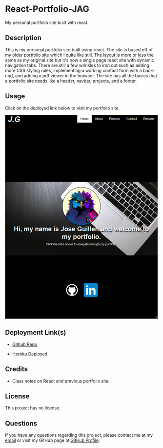 # React-Portfolio-JAG
My personal portfolio site built with react.

## Description

This is my personal portfolio site built using react. The site is based off of my older portfolio [site](https://github.com/Exo-MDR-CD2000/week-2-draft-portfolio-site) which I quite like still. The layout is more or less the same as my original site but it's now a single page react site with dynamic navigation tabs. There are still a few wrinkles to iron out such as adding more CSS styling rules, implementing a working contact form with a back-end, and adding a pdf viewer in the browser. The site has all the basics that a portfolio site needs like a header, navbar, projects, and a footer.


## Usage

Click on the deployed link below to visit my portfolio site.

<img src="src/assets/portfolio-pic.png" alt="portfolio-pic" width="500"/>

## Deployment Link(s)

- [Github Repo](https://github.com/Exo-MDR-CD2000/react-portfolio-jag)

- [Heroku Deployed](WIP)

## Credits

- Class notes on React and previous portfolio site.


## License
This project has no license.

## Questions
If you have any questions regarding this project, please contact me at my [email](joseguillen587@yahoo.com) or visit my GitHub page at [GitHub Profile](https://github.com/Exo-MDR-CD2000).
